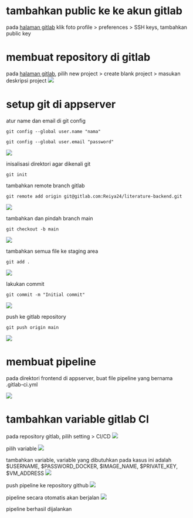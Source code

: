 # tambahkan public ke ke akun gitlab
pada [halaman gitlab](https://gitlab.com/) 
klik foto profile > preferences > SSH keys, tambahkan public key

# membuat repository di gitlab

pada [halaman gitlab](https://gitlab.com/), pilih new project > 
create blank project > masukan deskripsi project
![](.3cicd_menggunakan_gitlab_ci_images/3c14894a.png)


# setup git di appserver
atur name dan email di git config
```shell
git config --global user.name "nama"
```
```shell
git config --global user.email "password"
```
![](.3cicd_menggunakan_gitlab_ci_images/f135b1a1.png)

inisalisasi direktori agar dikenali git
```shell
git init
```
tambahkan remote branch gitlab
```shell
git remote add origin git@gitlab.com:Reiya24/literature-backend.git
```
![](.3cicd_menggunakan_gitlab_ci_images/575e7f1d.png)

tambahkan dan pindah branch main
```shell
git checkout -b main
```
![](.3cicd_menggunakan_gitlab_ci_images/e06b3794.png)

tambahkan semua file ke staging area
```shell
git add .
```
![](.3cicd_menggunakan_gitlab_ci_images/e8aaa6c6.png)

lakukan commit
```shell
git commit -m "Initial commit"
```
![](.3cicd_menggunakan_gitlab_ci_images/3ba2e24f.png)

push ke gitlab repository
```shell
git push origin main
```
![](.3cicd_menggunakan_gitlab_ci_images/a7fbeff4.png)

# membuat pipeline
pada direktori frontend di appserver, buat file pipeline yang bernama
.gitlab-ci.yml

![](.3cicd_menggunakan_gitlab_ci_images/613c3cf5.png)

# tambahkan variable gitlab CI
pada repository gitlab, pilih setting > CI/CD
![](.3cicd_menggunakan_gitlab_ci_images/baab093f.png)

pilih variable
![](.3cicd_menggunakan_gitlab_ci_images/eb463327.png)

tambahkan variable, variable yang dibutuhkan pada kasus ini adalah
$USERNAME, $PASSWORD_DOCKER, $IMAGE_NAME, $PRIVATE_KEY, $VM_ADDRESS
![](.3cicd_menggunakan_gitlab_ci_images/93843249.png)

push pipeline ke repository github
![](.3cicd_menggunakan_gitlab_ci_images/0caeea69.png)

pipeline secara otomatis akan berjalan
![](.3cicd_menggunakan_gitlab_ci_images/48a3580f.png)

pipeline berhasil dijalankan
